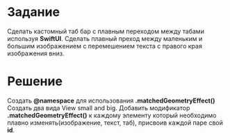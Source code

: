 # Задание
Сделать кастомный таб бар с плавным переходом между табами используя **SwiftUI**.
Сделать плавный преход между маленьким и большим изображением c перемешением текста с правого края изображения вниз.

# Решение
Создать **@namespace** для использования **.matchedGeometryEffect()**
Создать два вида View small and big.
Добавить модификатор **.matchedGeometryEffect()** к каждому элементу который необходимо плавно изменять(изображение, текст, таб), присвоив каждой паре свой **id**.


